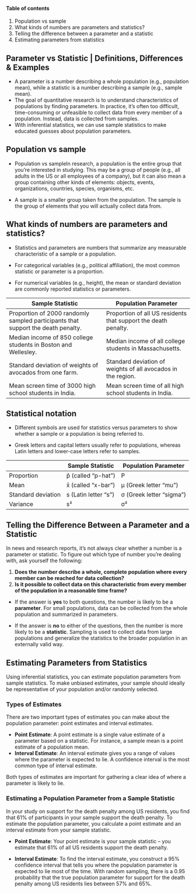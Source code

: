 #### Table of contents
1. Population vs sample
2. What kinds of numbers are parameters and statistics?
3. Telling the difference between a parameter and a statistic
4. Estimating parameters from statistics

## Parameter vs Statistic | Definitions, Differences & Examples

- A parameter is a number describing a whole population (e.g., population mean), while a statistic is a number describing a sample (e.g., sample mean).<br>
- The goal of quantitative research is to understand characteristics of populations by finding parameters. In practice, it’s often too difficult, time-consuming or unfeasible to collect data from every member of a population. Instead, data is collected from samples.<br>
- With inferential statistics, we can use sample statistics to make educated guesses about population parameters.

## Population vs sample
- Population vs sampleIn research, a population is the entire group that you’re interested in studying. This may be a group of people (e.g., all adults in the US or all employees of a company), but it can also mean a group containing other kinds of elements: objects, events, organizations, countries, species, organisms, etc.

- A sample is a smaller group taken from the population. The sample is the group of elements that you will actually collect data from.


## What kinds of numbers are parameters and statistics?
- Statistics and parameters are numbers that summarize any measurable characteristic of a sample or a population.

- For categorical variables (e.g., political affiliation), the most common statistic or parameter is a proportion.

- For numerical variables (e.g., height), the mean or standard deviation are commonly reported statistics or parameters.

| Sample Statistic                                                        | Population Parameter                                                      |
|-------------------------------------------------------------------------|---------------------------------------------------------------------------|
| Proportion of 2000 randomly sampled participants that support the death penalty. | Proportion of all US residents that support the death penalty.            |
| Median income of 850 college students in Boston and Wellesley.          | Median income of all college students in Massachusetts.                   |
| Standard deviation of weights of avocados from one farm.                | Standard deviation of weights of all avocados in the region.             |
| Mean screen time of 3000 high school students in India.                 | Mean screen time of all high school students in India.                    |



## Statistical notation
- Different symbols are used for statistics versus parameters to show whether a sample or a population is being referred to.

- Greek letters and capital letters usually refer to populations, whereas Latin letters and lower-case letters refer to samples.

|                         | Sample Statistic        | Population Parameter    |
|-------------------------|-------------------------|-------------------------|
| Proportion              | p̂ (called “p-hat”)     | P                       |
| Mean                    | x̄ (called “x-bar”)     | μ (Greek letter “mu”)   |
| Standard deviation      | s (Latin letter “s”)    | σ (Greek letter “sigma”)|
| Variance                | s²                      | σ²                      |



## Telling the Difference Between a Parameter and a Statistic

In news and research reports, it’s not always clear whether a number is a parameter or statistic. To figure out which type of number you’re dealing with, ask yourself the following:

1. **Does the number describe a whole, complete population where every member can be reached for data collection?**
2. **Is it possible to collect data on this characteristic from every member of the population in a reasonable time frame?**

- If the answer is **yes** to both questions, the number is likely to be a **parameter**. For small populations, data can be collected from the whole population and summarized in parameters.

- If the answer is **no** to either of the questions, then the number is more likely to be a **statistic**. Sampling is used to collect data from large populations and generalize the statistics to the broader population in an externally valid way.


## Estimating Parameters from Statistics

Using inferential statistics, you can estimate population parameters from sample statistics. To make unbiased estimates, your sample should ideally be representative of your population and/or randomly selected.

### Types of Estimates

There are two important types of estimates you can make about the population parameter: point estimates and interval estimates.

- **Point Estimate**: A point estimate is a single value estimate of a parameter based on a statistic. For instance, a sample mean is a point estimate of a population mean.
- **Interval Estimate**: An interval estimate gives you a range of values where the parameter is expected to lie. A confidence interval is the most common type of interval estimate.

Both types of estimates are important for gathering a clear idea of where a parameter is likely to lie.

### Estimating a Population Parameter from a Sample Statistic

In your study on support for the death penalty among US residents, you find that 61% of participants in your sample support the death penalty. To estimate the population parameter, you calculate a point estimate and an interval estimate from your sample statistic.

- **Point Estimate**: Your point estimate is your sample statistic – you estimate that 61% of all US residents support the death penalty.

- **Interval Estimate**: To find the interval estimate, you construct a 95% confidence interval that tells you where the population parameter is expected to lie most of the time. With random sampling, there is a 0.95 probability that the true population parameter for support for the death penalty among US residents lies between 57% and 65%.

